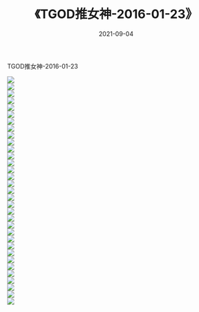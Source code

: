 ﻿---
layout: post
title:  《TGOD推女神-2016-01-23》
date:   2021-09-04
img: http://img.660000.xyz/Sharelink/网络美图/2021/TGOD推女神-2016-01-23/000.jpg
categories: [美女, 清纯, 唯美]
---

TGOD推女神-2016-01-23

  ![](http://img.660000.xyz/Sharelink/网络美图/2021/TGOD推女神-2016-01-23/001.jpg) <br> ![](http://img.660000.xyz/Sharelink/网络美图/2021/TGOD推女神-2016-01-23/002.jpg) <br> ![](http://img.660000.xyz/Sharelink/网络美图/2021/TGOD推女神-2016-01-23/003.jpg) <br> ![](http://img.660000.xyz/Sharelink/网络美图/2021/TGOD推女神-2016-01-23/004.jpg) <br> ![](http://img.660000.xyz/Sharelink/网络美图/2021/TGOD推女神-2016-01-23/005.jpg) <br> ![](http://img.660000.xyz/Sharelink/网络美图/2021/TGOD推女神-2016-01-23/006.jpg) <br> ![](http://img.660000.xyz/Sharelink/网络美图/2021/TGOD推女神-2016-01-23/007.jpg) <br> ![](http://img.660000.xyz/Sharelink/网络美图/2021/TGOD推女神-2016-01-23/008.jpg) <br> ![](http://img.660000.xyz/Sharelink/网络美图/2021/TGOD推女神-2016-01-23/009.jpg) <br> ![](http://img.660000.xyz/Sharelink/网络美图/2021/TGOD推女神-2016-01-23/010.jpg) <br> ![](http://img.660000.xyz/Sharelink/网络美图/2021/TGOD推女神-2016-01-23/011.jpg) <br> ![](http://img.660000.xyz/Sharelink/网络美图/2021/TGOD推女神-2016-01-23/012.jpg) <br> ![](http://img.660000.xyz/Sharelink/网络美图/2021/TGOD推女神-2016-01-23/013.jpg) <br> ![](http://img.660000.xyz/Sharelink/网络美图/2021/TGOD推女神-2016-01-23/014.jpg) <br> ![](http://img.660000.xyz/Sharelink/网络美图/2021/TGOD推女神-2016-01-23/015.jpg) <br> ![](http://img.660000.xyz/Sharelink/网络美图/2021/TGOD推女神-2016-01-23/016.jpg) <br> ![](http://img.660000.xyz/Sharelink/网络美图/2021/TGOD推女神-2016-01-23/017.jpg) <br> ![](http://img.660000.xyz/Sharelink/网络美图/2021/TGOD推女神-2016-01-23/018.jpg) <br> ![](http://img.660000.xyz/Sharelink/网络美图/2021/TGOD推女神-2016-01-23/019.jpg) <br> ![](http://img.660000.xyz/Sharelink/网络美图/2021/TGOD推女神-2016-01-23/020.jpg) <br> ![](http://img.660000.xyz/Sharelink/网络美图/2021/TGOD推女神-2016-01-23/021.jpg) <br> ![](http://img.660000.xyz/Sharelink/网络美图/2021/TGOD推女神-2016-01-23/022.jpg) <br> ![](http://img.660000.xyz/Sharelink/网络美图/2021/TGOD推女神-2016-01-23/023.jpg) <br> ![](http://img.660000.xyz/Sharelink/网络美图/2021/TGOD推女神-2016-01-23/024.jpg) <br> ![](http://img.660000.xyz/Sharelink/网络美图/2021/TGOD推女神-2016-01-23/025.jpg) <br> ![](http://img.660000.xyz/Sharelink/网络美图/2021/TGOD推女神-2016-01-23/026.jpg) <br> ![](http://img.660000.xyz/Sharelink/网络美图/2021/TGOD推女神-2016-01-23/027.jpg) <br> ![](http://img.660000.xyz/Sharelink/网络美图/2021/TGOD推女神-2016-01-23/028.jpg) <br> ![](http://img.660000.xyz/Sharelink/网络美图/2021/TGOD推女神-2016-01-23/029.jpg) <br> ![](http://img.660000.xyz/Sharelink/网络美图/2021/TGOD推女神-2016-01-23/030.jpg) <br> ![](http://img.660000.xyz/Sharelink/网络美图/2021/TGOD推女神-2016-01-23/031.jpg) <br> ![](http://img.660000.xyz/Sharelink/网络美图/2021/TGOD推女神-2016-01-23/032.jpg) <br> ![](http://img.660000.xyz/Sharelink/网络美图/2021/TGOD推女神-2016-01-23/033.jpg) <br>